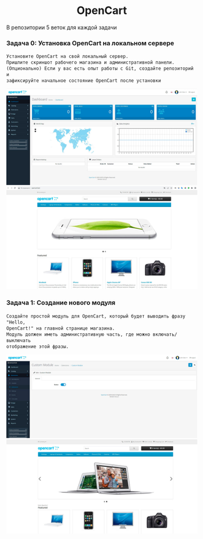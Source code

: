 
<h1 align="center">OpenCart</h1>

В репозитории 5 веток для каждой задачи

### Задача 0: Установка OpenCart на локальном сервере
```
Установите OpenCart на свой локальный сервер.
Пришлите скриншот рабочего магазина и административной панели.
(Опционально) Если у вас есть опыт работы с Git, создайте репозиторий и
зафиксируйте начальное состояние OpenCart после установки
```
![Admin panel](Dashboard.jpg)
![Admin panel](Store.jpg)


### Задача 1: Создание нового модуля
```
Создайте простой модуль для OpenCart, который будет выводить фразу "Hello,
OpenCart!" на главной странице магазина.
Модуль должен иметь административную часть, где можно включать/выключать
отображение этой фразы.
```
![Admin panel](task_1.module_active.jpg)
![Admin panel](task_1.show_text.jpg)